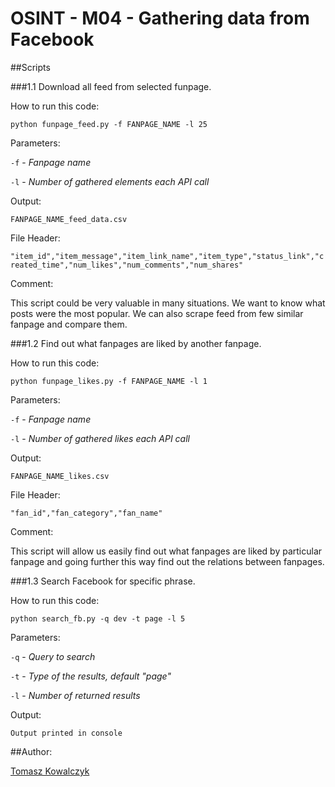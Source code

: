 OSINT - M04 - Gathering data from Facebook
==========================================
##Scripts

###1.1 Download all feed from selected funpage.

How to run this code:

`python funpage_feed.py -f FANPAGE_NAME -l 25` 

Parameters:

`-f` - *Fanpage name*

`-l` - *Number of gathered elements each API call*

Output:

`FANPAGE_NAME_feed_data.csv`

File Header:

`"item_id","item_message","item_link_name","item_type","status_link","created_time","num_likes","num_comments","num_shares"`

Comment:

This script could be very valuable in many situations. We want to know what posts were the most popular. We can also scrape feed from few similar fanpage and compare them.

###1.2 Find out what fanpages are liked by another fanpage.

How to run this code:

`python funpage_likes.py -f FANPAGE_NAME -l 1` 

Parameters:

`-f` - *Fanpage name*

`-l` - *Number of gathered likes each API call*

Output:

`FANPAGE_NAME_likes.csv`

File Header:

`"fan_id","fan_category","fan_name"`

Comment:

This script will allow us easily find out what fanpages are liked by particular fanpage and going further this way find out the relations between fanpages.

###1.3 Search Facebook for specific phrase.

How to run this code:

`python search_fb.py -q dev -t page -l 5` 

Parameters:

`-q` - *Query to search*

`-t` - *Type of the results, default "page"*

`-l` - *Number of returned results*

Output:

`Output printed in console`

##Author:

[Tomasz Kowalczyk](http://kownet.info)
